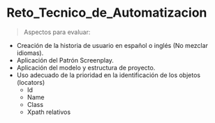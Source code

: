 # Reto_Tecnico_de_Automatizacion
> Aspectos para evaluar:
  - Creación de la historia de usuario en español o inglés (No mezclar idiomas).
  - Aplicación del Patrón Screenplay.
  - Aplicación del modelo y estructura de proyecto.
  - Uso adecuado de la prioridad en la identificación de los objetos (locators)
       -  Id
       -  Name
       -  Class
       -  Xpath relativos
